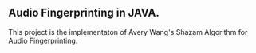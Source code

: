 ## Audio Fingerprinting in JAVA.

This project is the implementaton of Avery Wang's Shazam Algorithm for Audio Fingerprinting.


